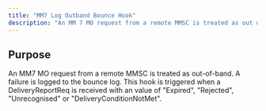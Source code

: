 ```yaml
---
title: "MM7 Log Outband Bounce Hook"
description: "An MM 7 MO request from a remote MMSC is treated as out of band A failure is logged to the bounce log This hook is triggered when a Delivery Report Req is received with an MM Status value of Expired Rejected Unrecognised or Delivery Condition Not Met..."
---
```



## <a name="MM7LogOutbandBounceHook.purpose"></a> Purpose

An MM7 MO request from a remote MMSC is treated as out-of-band. A failure is logged to the bounce log. This hook is triggered when a DeliveryReportReq is received with an <MMStatus> value of "Expired", "Rejected", "Unrecognised" or "DeliveryConditionNotMet".